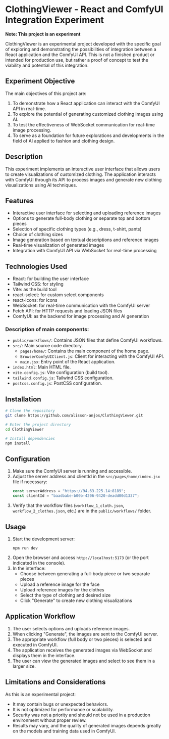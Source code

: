 # ClothingViewer - React and ComfyUI Integration Experiment

**Note: This project is an experiment**

ClothingViewer is an experimental project developed with the specific goal of exploring and demonstrating the possibilities of integration between a React application and the ComfyUI API. This is not a finished product or intended for production use, but rather a proof of concept to test the viability and potential of this integration.

## Experiment Objective

The main objectives of this project are:

1. To demonstrate how a React application can interact with the ComfyUI API in real-time.
2. To explore the potential of generating customized clothing images using AI.
3. To test the effectiveness of WebSocket communication for real-time image processing.
4. To serve as a foundation for future explorations and developments in the field of AI applied to fashion and clothing design.

## Description

This experiment implements an interactive user interface that allows users to create visualizations of customized clothing. The application interacts with ComfyUI through its API to process images and generate new clothing visualizations using AI techniques.

## Features

- Interactive user interface for selecting and uploading reference images
- Options to generate full-body clothing or separate top and bottom pieces
- Selection of specific clothing types (e.g., dress, t-shirt, pants)
- Choice of clothing sizes
- Image generation based on textual descriptions and reference images
- Real-time visualization of generated images
- Integration with ComfyUI API via WebSocket for real-time processing

## Technologies Used

- React: for building the user interface
- Tailwind CSS: for styling
- Vite: as the build tool
- react-select: for custom select components
- react-icons: for icons
- WebSocket: for real-time communication with the ComfyUI server
- Fetch API: for HTTP requests and loading JSON files
- ComfyUI: as the backend for image processing and AI generation

### Description of main components:

- `public/workflows/`: Contains JSON files that define ComfyUI workflows.
- `src/`: Main source code directory.
  - `pages/home/`: Contains the main component of the home page.
  - `BrowserComfyUIClient.js`: Client for interacting with the ComfyUI API.
  - `main.jsx`: Entry point of the React application.
- `index.html`: Main HTML file.
- `vite.config.js`: Vite configuration (build tool).
- `tailwind.config.js`: Tailwind CSS configuration.
- `postcss.config.js`: PostCSS configuration.

## Installation

```bash
# Clone the repository
git clone https://github.com/alisson-anjos/ClothingViewer.git

# Enter the project directory
cd ClothingViewer

# Install dependencies
npm install
```

## Configuration

1. Make sure the ComfyUI server is running and accessible.
2. Adjust the server address and clientId in the `src/pages/home/index.jsx` file if necessary:
   ```javascript
   const serverAddress = "https://94.63.225.14:8189";
   const clientId = "baadbabe-b00b-4206-9420-deadd00d1337";
   ```
3. Verify that the workflow files (`workflow_1_cloth.json`, `workflow_2_clothes.json`, etc.) are in the `public/workflows/` folder.

## Usage

1. Start the development server:
   ```
   npm run dev
   ```
2. Open the browser and access `http://localhost:5173` (or the port indicated in the console).
3. In the interface:
   - Choose between generating a full-body piece or two separate pieces
   - Upload a reference image for the face
   - Upload reference images for the clothes
   - Select the type of clothing and desired size
   - Click "Generate" to create new clothing visualizations

## Application Workflow

1. The user selects options and uploads reference images.
2. When clicking "Generate", the images are sent to the ComfyUI server.
3. The appropriate workflow (full body or two pieces) is selected and executed in ComfyUI.
4. The application receives the generated images via WebSocket and displays them in the interface.
5. The user can view the generated images and select to see them in a larger size.

## Limitations and Considerations

As this is an experimental project:

- It may contain bugs or unexpected behaviors.
- It is not optimized for performance or scalability.
- Security was not a priority and should not be used in a production environment without proper review.
- Results may vary, and the quality of generated images depends greatly on the models and training data used in ComfyUI.

